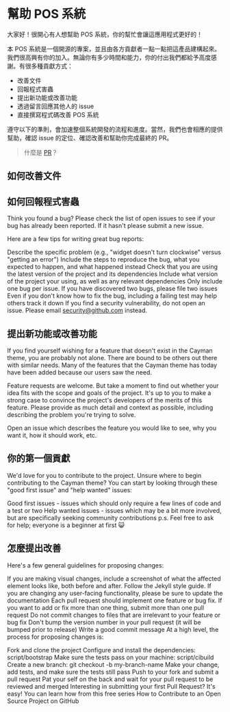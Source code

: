 # 幫助 POS 系統

大家好！很開心有人想幫助 POS 系統，你的幫忙會讓這應用程式更好的！

本 POS 系統是一個開源的專案，並且由各方貢獻者一點一點把這產品建構起來。我們很高興有你的加入。無論你有多少時間和能力，你的付出我們都給予高度感謝。有很多種貢獻方式：

- 改善文件
- 回報程式害蟲
- 提出新功能或改善功能
- 透過留言回應其他人的 issue
- 直接撰寫程式碼改善 POS 系統

遵守以下的準則，會加速整個系統開發的流程和進度。當然，我們也會相應的提供幫助，確認 issue 的定位、確認改善和幫助你完成最終的 PR。

> 什麼是 [PR](https://gitbook.tw/chapters/github/pull-request.html)？

## 如何改善文件

## 如何回報程式害蟲

Think you found a bug? Please check the list of open issues to see if your bug has already been reported. If it hasn't please submit a new issue.

Here are a few tips for writing great bug reports:

Describe the specific problem (e.g., "widget doesn't turn clockwise" versus "getting an error")
Include the steps to reproduce the bug, what you expected to happen, and what happened instead
Check that you are using the latest version of the project and its dependencies
Include what version of the project your using, as well as any relevant dependencies
Only include one bug per issue. If you have discovered two bugs, please file two issues
Even if you don't know how to fix the bug, including a failing test may help others track it down
If you find a security vulnerability, do not open an issue. Please email security@github.com instead.

## 提出新功能或改善功能

If you find yourself wishing for a feature that doesn't exist in the Cayman theme, you are probably not alone. There are bound to be others out there with similar needs. Many of the features that the Cayman theme has today have been added because our users saw the need.

Feature requests are welcome. But take a moment to find out whether your idea fits with the scope and goals of the project. It's up to you to make a strong case to convince the project's developers of the merits of this feature. Please provide as much detail and context as possible, including describing the problem you're trying to solve.

Open an issue which describes the feature you would like to see, why you want it, how it should work, etc.

## 你的第一個貢獻

We'd love for you to contribute to the project. Unsure where to begin contributing to the Cayman theme? You can start by looking through these "good first issue" and "help wanted" issues:

Good first issues - issues which should only require a few lines of code and a test or two
Help wanted issues - issues which may be a bit more involved, but are specifically seeking community contributions
p.s. Feel free to ask for help; everyone is a beginner at first 😺

## 怎麼提出改善

Here's a few general guidelines for proposing changes:

If you are making visual changes, include a screenshot of what the affected element looks like, both before and after.
Follow the Jekyll style guide.
If you are changing any user-facing functionality, please be sure to update the documentation
Each pull request should implement one feature or bug fix. If you want to add or fix more than one thing, submit more than one pull request
Do not commit changes to files that are irrelevant to your feature or bug fix
Don't bump the version number in your pull request (it will be bumped prior to release)
Write a good commit message
At a high level, the process for proposing changes is:

Fork and clone the project
Configure and install the dependencies: script/bootstrap
Make sure the tests pass on your machine: script/cibuild
Create a new branch: git checkout -b my-branch-name
Make your change, add tests, and make sure the tests still pass
Push to your fork and submit a pull request
Pat your self on the back and wait for your pull request to be reviewed and merged
Interesting in submitting your first Pull Request? It's easy! You can learn how from this free series How to Contribute to an Open Source Project on GitHub
